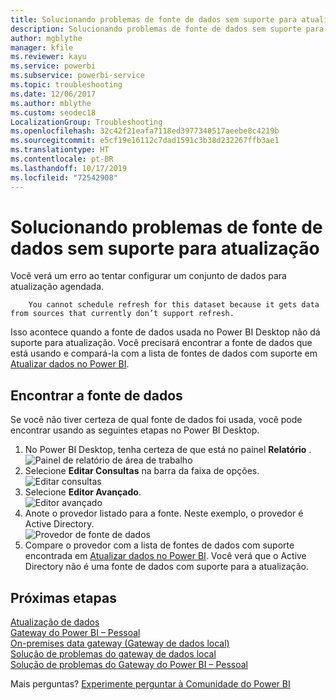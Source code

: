 ```yaml
---
title: Solucionando problemas de fonte de dados sem suporte para atualização
description: Solucionando problemas de fonte de dados sem suporte para atualização
author: mgblythe
manager: kfile
ms.reviewer: kayu
ms.service: powerbi
ms.subservice: powerbi-service
ms.topic: troubleshooting
ms.date: 12/06/2017
ms.author: mblythe
ms.custom: seodec18
LocalizationGroup: Troubleshooting
ms.openlocfilehash: 32c42f21eafa7118ed3977340517aeebe8c4219b
ms.sourcegitcommit: e5cf19e16112c7dad1591c3b38d232267ffb3ae1
ms.translationtype: HT
ms.contentlocale: pt-BR
ms.lasthandoff: 10/17/2019
ms.locfileid: "72542908"
---
```

# <a name="troubleshooting-unsupported-data-source-for-refresh"></a>Solucionando problemas de fonte de dados sem suporte para atualização
Você verá um erro ao tentar configurar um conjunto de dados para atualização agendada.

        You cannot schedule refresh for this dataset because it gets data from sources that currently don’t support refresh.

Isso acontece quando a fonte de dados usada no Power BI Desktop não dá suporte para atualização. Você precisará encontrar a fonte de dados que está usando e compará-la com a lista de fontes de dados com suporte em [Atualizar dados no Power BI](refresh-data.md). 

## <a name="find-the-data-source"></a>Encontrar a fonte de dados
Se você não tiver certeza de qual fonte de dados foi usada, você pode encontrar usando as seguintes etapas no Power BI Desktop.  

1. No Power BI Desktop, tenha certeza de que está no painel **Relatório** .  
   ![Painel de relatório de área de trabalho](media/service-admin-troubleshoot-unsupported-data-source-for-refresh/tshoot-report-pane.png)
2. Selecione **Editar Consultas** na barra da faixa de opções.  
   ![Editar consultas](media/service-admin-troubleshoot-unsupported-data-source-for-refresh/tshoot-edit-queries.png)
3. Selecione **Editor Avançado**.  
   ![Editor avançado](media/service-admin-troubleshoot-unsupported-data-source-for-refresh/tshoot-advanced-editor.png)
4. Anote o provedor listado para a fonte.  Neste exemplo, o provedor é Active Directory.  
   ![Provedor de fonte de dados](media/service-admin-troubleshoot-unsupported-data-source-for-refresh/tshoot-provider.png)
5. Compare o provedor com a lista de fontes de dados com suporte encontrada em [Atualizar dados no Power BI](refresh-data.md).  Você verá que o Active Directory não é uma fonte de dados com suporte para a atualização.  

## <a name="next-steps"></a>Próximas etapas
[Atualização de dados](refresh-data.md)  
[Gateway do Power BI – Pessoal](service-gateway-personal-mode.md)  
[On-premises data gateway (Gateway de dados local)](service-gateway-onprem.md)  
[Solução de problemas do gateway de dados local](service-gateway-onprem-tshoot.md)  
[Solução de problemas do Gateway do Power BI – Pessoal](service-admin-troubleshooting-power-bi-personal-gateway.md)  

Mais perguntas? [Experimente perguntar à Comunidade do Power BI](http://community.powerbi.com/)

